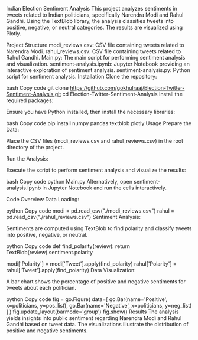 Indian Election Sentiment Analysis
This project analyzes sentiments in tweets related to Indian politicians, specifically Narendra Modi and Rahul Gandhi. Using the TextBlob library, the analysis classifies tweets into positive, negative, or neutral categories. The results are visualized using Plotly.

Project Structure
modi_reviews.csv: CSV file containing tweets related to Narendra Modi.
rahul_reviews.csv: CSV file containing tweets related to Rahul Gandhi.
Main.py: The main script for performing sentiment analysis and visualization.
sentiment-analysis.ipynb: Jupyter Notebook providing an interactive exploration of sentiment analysis.
sentiment-analysis.py: Python script for sentiment analysis.
Installation
Clone the repository:

bash
Copy code
git clone https://github.com/gokhulraaj/Election-Twitter-Sentiment-Analysis.git
cd Election-Twitter-Sentiment-Analysis
Install the required packages:

Ensure you have Python installed, then install the necessary libraries:

bash
Copy code
pip install numpy pandas textblob plotly
Usage
Prepare the Data:

Place the CSV files (modi_reviews.csv and rahul_reviews.csv) in the root directory of the project.

Run the Analysis:

Execute the script to perform sentiment analysis and visualize the results:

bash
Copy code
python Main.py
Alternatively, open sentiment-analysis.ipynb in Jupyter Notebook and run the cells interactively.

Code Overview
Data Loading:

python
Copy code
modi = pd.read_csv("./modi_reviews.csv")
rahul = pd.read_csv("./rahul_reviews.csv")
Sentiment Analysis:

Sentiments are computed using TextBlob to find polarity and classify tweets into positive, negative, or neutral.

python
Copy code
def find_polarity(review):
    return TextBlob(review).sentiment.polarity

modi['Polarity'] = modi['Tweet'].apply(find_polarity)
rahul['Polarity'] = rahul['Tweet'].apply(find_polarity)
Data Visualization:

A bar chart shows the percentage of positive and negative sentiments for tweets about each politician.

python
Copy code
fig = go.Figure(
    data=[
        go.Bar(name='Positive', x=politicians, y=pos_list),
        go.Bar(name='Negative', x=politicians, y=neg_list)
    ]
)
fig.update_layout(barmode='group')
fig.show()
Results
The analysis yields insights into public sentiment regarding Narendra Modi and Rahul Gandhi based on tweet data. The visualizations illustrate the distribution of positive and negative sentiments.



